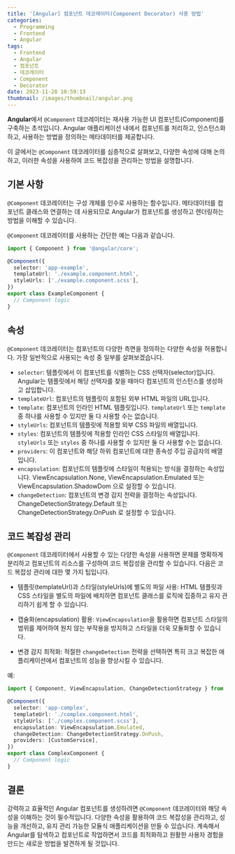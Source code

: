 ```yaml
---
title: '[Angular] 컴포넌트 데코레이터(Component Decorator) 사용 방법'
categories:
  - Programming
  - Frontend
  - Angular
tags:
  - Frontend
  - Angular
  - 컴포넌트
  - 데코레이터
  - Component
  - Decorator
date: 2023-11-28 10:59:13
thumbnail: /images/thumbnail/angular.png
---
```


**Angular**에서 `@Component` 데코레이터는 재사용 가능한 UI 컴포넌트(Component)를 구축하는 초석입니다. Angular 애플리케이션 내에서 컴포넌트를 처리하고, 인스턴스화하고, 사용하는 방법을 정의하는 메타데이터를 제공합니다.

이 글에서는 `@Component` 데코레이터를 심층적으로 살펴보고, 다양한 속성에 대해 논의하고, 이러한 속성을 사용하여 코드 복잡성을 관리하는 방법을 설명합니다.

## 기본 사항

`@Component` 데코레이터는 구성 개체를 인수로 사용하는 함수입니다. 메타데이터를 컴포넌트 클래스와 연결하는 데 사용되므로 Angular가 컴포넌트를 생성하고 렌더링하는 방법을 이해할 수 있습니다.

`@Component` 데코레이터를 사용하는 간단한 예는 다음과 같습니다.

```ts
import { Component } from '@angular/core';

@Component({
  selector: 'app-example',
  templateUrl: './example.component.html',
  styleUrls: ['./example.component.scss'],
})
export class ExampleComponent {
  // Component logic
}
```

## 속성

`@Component` 데코레이터는 컴포넌트의 다양한 측면을 정의하는 다양한 속성을 허용합니다. 가장 일반적으로 사용되는 속성 중 일부를 살펴보겠습니다.

- `selector`: 템플릿에서 이 컴포넌트를 식별하는 CSS 선택자(selector)입니다. Angular는 템플릿에서 해당 선택자를 찾을 때마다 컴포넌트의 인스턴스를 생성하고 삽입합니다.
- `templateUrl`: 컴포넌트의 템플릿이 포함된 외부 HTML 파일의 URL입니다.
- `template`: 컴포넌트의 인라인 HTML 템플릿입니다. `templateUrl` 또는 `template` 중 하나를 사용할 수 있지만 둘 다 사용할 수는 없습니다.
- `styleUrls`: 컴포넌트의 템플릿에 적용할 외부 CSS 파일의 배열입니다.
- `styles`: 컴포넌트의 템플릿에 적용할 인라인 CSS 스타일의 배열입니다. `styleUrls` 또는 `styles` 중 하나를 사용할 수 있지만 둘 다 사용할 수는 없습니다.
- `providers`: 이 컴포넌트와 해당 하위 컴포넌트에 대한 종속성 주입 공급자의 배열입니다.
- `encapsulation`: 컴포넌트의 템플릿에 스타일이 적용되는 방식을 결정하는 속성입니다. ViewEncapsulation.None, ViewEncapsulation.Emulated 또는 ViewEncapsulation.ShadowDom 으로 설정할 수 있습니다.
- `changeDetection`: 컴포넌트의 변경 감지 전략을 결정하는 속성입니다. ChangeDetectionStrategy.Default 또는 ChangeDetectionStrategy.OnPush 로 설정할 수 있습니다.

## 코드 복잡성 관리

`@Component` 데코레이터에서 사용할 수 있는 다양한 속성을 사용하면 문제를 명확하게 분리하고 컴포넌트의 리소스를 구성하여 코드 복잡성을 관리할 수 있습니다. 다음은 코드 복잡성 관리에 대한 몇 가지 팁입니다.

- 템플릿(templateUrl)과 스타일(styleUrls)에 별도의 파일 사용: HTML 템플릿과 CSS 스타일을 별도의 파일에 배치하면 컴포넌트 클래스를 로직에 집중하고 유지 관리하기 쉽게 할 수 있습니다.

- 캡슐화(encapsulation) 활용: `ViewEncapsulation`을 활용하면 컴포넌트 스타일의 범위를 제어하여 원치 않는 부작용을 방지하고 스타일을 더욱 모듈화할 수 있습니다.

- 변경 감지 최적화: 적절한 `changeDetection` 전략을 선택하면 특히 크고 복잡한 애플리케이션에서 컴포넌트의 성능을 향상시킬 수 있습니다.

예:

```ts
import { Component, ViewEncapsulation, ChangeDetectionStrategy } from '@angular/core';

@Component({
  selector: 'app-complex',
  templateUrl: './complex.component.html',
  styleUrls: ['./complex.component.scss'],
  encapsulation: ViewEncapsulation.Emulated,
  changeDetection: ChangeDetectionStrategy.OnPush,
  providers: [CustomService],
})
export class ComplexComponent {
  // Component logic
}
```

## 결론

강력하고 효율적인 Angular 컴포넌트를 생성하려면 `@Component` 데코레이터와 해당 속성을 이해하는 것이 필수적입니다. 다양한 속성을 활용하여 코드 복잡성을 관리하고, 성능을 개선하고, 유지 관리 가능한 모듈식 애플리케이션을 만들 수 있습니다. 계속해서 Angular를 탐색하고 컴포넌트로 작업하면서 코드를 최적화하고 원활한 사용자 경험을 만드는 새로운 방법을 발견하게 될 것입니다.
